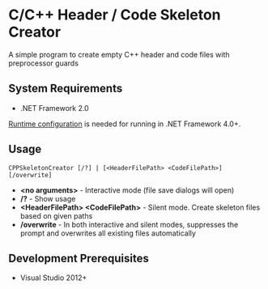 # C/C++ Header / Code Skeleton Creator
A simple program to create empty C++ header and code files with preprocessor guards

## System Requirements
* .NET Framework 2.0

[Runtime configuration](https://docs.microsoft.com/en-us/dotnet/framework/migration-guide/how-to-configure-an-app-to-support-net-framework-4-or-4-5) is needed for running in .NET Framework 4.0+.

## Usage
```
CPPSkeletonCreator [/?] | [<HeaderFilePath> <CodeFilePath>] [/overwrite]
```
* **\<no arguments\>** - Interactive mode (file save dialogs will open)
* **/?** - Show usage
* **\<HeaderFilePath\> \<CodeFilePath\>** - Silent mode. Create skeleton files based on given paths
* **/overwrite** - In both interactive and silent modes, suppresses the prompt and overwrites all existing files automatically

## Development Prerequisites
* Visual Studio 2012+
